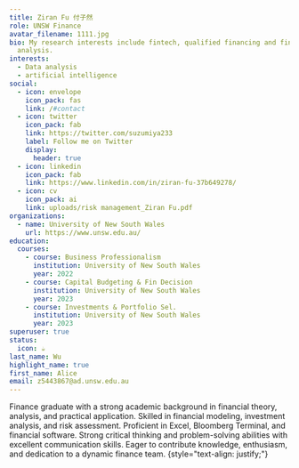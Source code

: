 ```yaml
---
title: Ziran Fu 付子然
role: UNSW Finance
avatar_filename: 1111.jpg
bio: My research interests include fintech, qualified financing and financial
  analysis.
interests:
  - Data analysis
  - artificial intelligence
social:
  - icon: envelope
    icon_pack: fas
    link: /#contact
  - icon: twitter
    icon_pack: fab
    link: https://twitter.com/suzumiya233
    label: Follow me on Twitter
    display:
      header: true
  - icon: linkedin
    icon_pack: fab
    link: https://www.linkedin.com/in/ziran-fu-37b649278/
  - icon: cv
    icon_pack: ai
    link: uploads/risk management_Ziran Fu.pdf
organizations:
  - name: University of New South Wales
    url: https://www.unsw.edu.au/
education:
  courses:
    - course: Business Professionalism
      institution: University of New South Wales
      year: 2022
    - course: Capital Budgeting & Fin Decision
      institution: University of New South Wales
      year: 2023
    - course: Investments & Portfolio Sel.
      institution: University of New South Wales
      year: 2023
superuser: true
status:
  icon: ☕️
last_name: Wu
highlight_name: true
first_name: Alice
email: z5443867@ad.unsw.edu.au
---
```

Finance graduate with a strong academic background in financial theory, analysis, and practical application. Skilled in financial modeling, investment analysis, and risk assessment. Proficient in Excel, Bloomberg Terminal, and financial software. Strong critical thinking and problem-solving abilities with excellent communication skills. Eager to contribute knowledge, enthusiasm, and dedication to a dynamic finance team.
{style="text-align: justify;"}